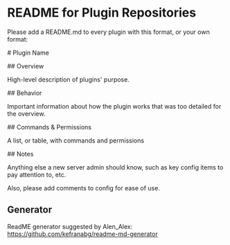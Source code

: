 # README for Plugin Repositories

Please add a README.md to every plugin with this format, or your own format:

\# Plugin Name

\## Overview

High-level description of plugins' purpose.

\## Behavior

Important information about how the plugin works that was too detailed for the overview.

\## Commands & Permissions

A list, or table, with commands and permissions

\## Notes

Anything else a new server admin should know, such as key config items to pay attention to, etc.

Also, please add comments to config for ease of use.

## Generator

ReadME generator suggested by Alen_Alex: https://github.com/kefranabg/readme-md-generator
